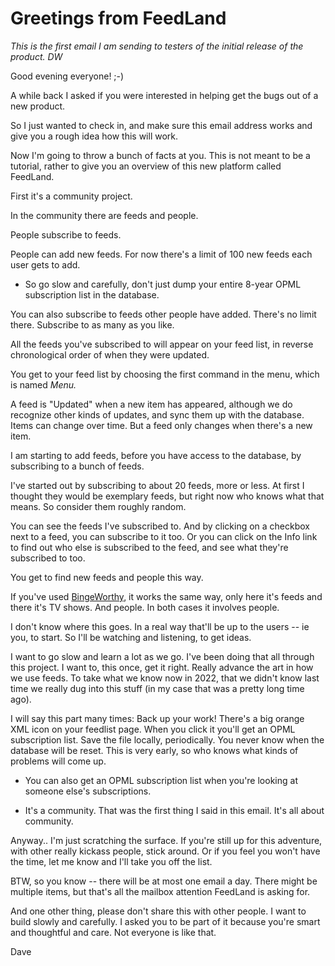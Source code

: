 # Greetings from FeedLand

<i>This is the first email I am sending to testers of the initial release of the product. DW</i>

Good evening everyone! ;-)

A while back I asked if you were interested in helping get the bugs out of a new product. 

So I just wanted to check in, and make sure this email address works and give you a rough idea how this will work.

Now I'm going to throw a bunch of facts at you. This is not meant to be a tutorial, rather to give you an overview of this new platform called FeedLand.

First it's a community project. 

In the community there are feeds and people. 

People subscribe to feeds. 

People can add new feeds. For now there's a limit of 100 new feeds each user gets to add.  

* So go slow and carefully, don't just dump your entire 8-year OPML subscription list in the database.

You can also subscribe to feeds other people have added. There's no limit there. Subscribe to as many as you like.

All the feeds you've subscribed to will appear on your feed list, in reverse chronological order of when they were updated. 

You get to your feed list by choosing the first command in the menu, which is named <i>Menu.</i>

A feed is "Updated" when a new item has appeared, although we do recognize other kinds of updates, and sync them up with the database. Items can change over time. But a feed only changes when there's a new item.

I am starting to add feeds, before you have access to the database, by subscribing to a bunch of feeds. 

I've started out by subscribing to about 20 feeds, more or less. At first I thought they would be exemplary feeds, but right now who knows what that means. So consider them roughly random.

You can see the feeds I've subscribed to. And by clicking on a checkbox next to a feed, you can subscribe to it too. Or you can click on the Info link to find out who else is subscribed to the feed, and see what they're subscribed to too. 

You get to find new feeds and people this way. 

If you've used <a href="http://bingeworthy.io/">BingeWorthy</a>, it works the same way, only here it's feeds and there it's TV shows. And people. In both cases it involves people. 

I don't know where this goes. In a real way that'll be up to the users -- ie you, to start. So I'll be watching and listening, to get ideas. 

I want to go slow and learn a lot as we go. I've been doing that all through this project. I want to, this once, get it right. Really advance the art in how we use feeds. To take what we know now in 2022, that we didn't know last time we really dug into this stuff (in my case that was a pretty long time ago). 

I will say this part many times: Back up your work! There's a big orange XML icon on your feedlist page. When you click it you'll get an OPML subscription list. Save the file locally, periodically. You never know when the database will be reset. This is very early, so who knows what kinds of problems will come up. 

* You can also get an OPML subscription list when you're looking at someone else's subscriptions. 

* It's a community. That was the first thing I said in this email. It's all about community.

Anyway.. I'm just scratching the surface. If you're still up for this adventure, with other really kickass people, stick around. Or if you feel you won't have the time, let me know and I'll take you off the list.

BTW, so you know -- there will be at most one email a day. There might be multiple items, but that's all the mailbox attention FeedLand is asking for. 

And one other thing, please don't share this with other people. I want to build slowly and carefully. I asked you to be part of it because you're smart and thoughtful and care. Not everyone is like that.  

Dave

